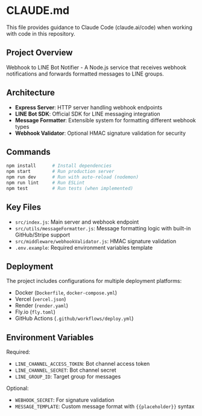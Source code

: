 # CLAUDE.md

This file provides guidance to Claude Code (claude.ai/code) when working with code in this repository.

## Project Overview

Webhook to LINE Bot Notifier - A Node.js service that receives webhook notifications and forwards formatted messages to LINE groups.

## Architecture

- **Express Server**: HTTP server handling webhook endpoints
- **LINE Bot SDK**: Official SDK for LINE messaging integration  
- **Message Formatter**: Extensible system for formatting different webhook types
- **Webhook Validator**: Optional HMAC signature validation for security

## Commands

```bash
npm install      # Install dependencies
npm start        # Run production server
npm run dev      # Run with auto-reload (nodemon)
npm run lint     # Run ESLint
npm test         # Run tests (when implemented)
```

## Key Files

- `src/index.js`: Main server and webhook endpoint
- `src/utils/messageFormatter.js`: Message formatting logic with built-in GitHub/Stripe support
- `src/middleware/webhookValidator.js`: HMAC signature validation
- `.env.example`: Required environment variables template

## Deployment

The project includes configurations for multiple deployment platforms:
- Docker (`Dockerfile`, `docker-compose.yml`)
- Vercel (`vercel.json`)
- Render (`render.yaml`)
- Fly.io (`fly.toml`)
- GitHub Actions (`.github/workflows/deploy.yml`)

## Environment Variables

Required:
- `LINE_CHANNEL_ACCESS_TOKEN`: Bot channel access token
- `LINE_CHANNEL_SECRET`: Bot channel secret  
- `LINE_GROUP_ID`: Target group for messages

Optional:
- `WEBHOOK_SECRET`: For signature validation
- `MESSAGE_TEMPLATE`: Custom message format with `{{placeholder}}` syntax